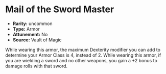 
# Mail of the Sword Master

* **Rarity:** uncommon
* **Type:** Armor
* **Attunement:** No
* **Source:** Vault of Magic


While wearing this armor, the maximum Dexterity modifier you can add to determine your Armor Class is 4, instead of 2. While wearing this armor, if you are wielding a sword and no other weapons, you gain a +2 bonus to damage rolls with that sword.
